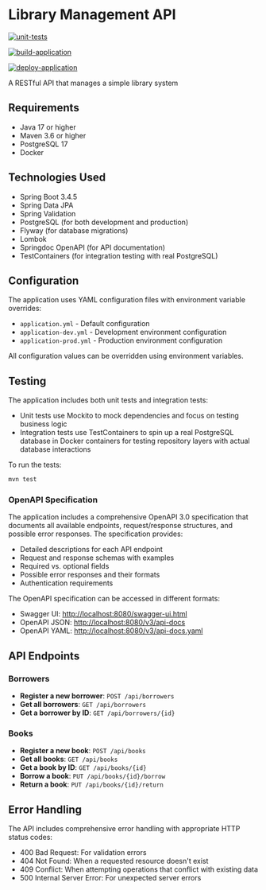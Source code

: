 # Library Management API

[![unit-tests](https://github.com/lonecalvary78/library-app/actions/workflows/unit-tests.yaml/badge.svg)](https://github.com/lonecalvary78/library-app/actions/workflows/unit-tests.yaml)

[![build-application](https://github.com/lonecalvary78/library-app/actions/workflows/build-application.yaml/badge.svg)](https://github.com/lonecalvary78/library-app/actions/workflows/build-application.yaml)

[![deploy-application](https://github.com/lonecalvary78/library-app/actions/workflows/deploy-application.yaml/badge.svg)](https://github.com/lonecalvary78/library-app/actions/workflows/deploy-application.yaml)

A RESTful API that manages a simple library system

## Requirements

- Java 17 or higher
- Maven 3.6 or higher
- PostgreSQL 17
- Docker

## Technologies Used

- Spring Boot 3.4.5
- Spring Data JPA
- Spring Validation
- PostgreSQL (for both development and production)
- Flyway (for database migrations)
- Lombok
- Springdoc OpenAPI (for API documentation)
- TestContainers (for integration testing with real PostgreSQL)

## Configuration

The application uses YAML configuration files with environment variable overrides:

- `application.yml` - Default configuration
- `application-dev.yml` - Development environment configuration
- `application-prod.yml` - Production environment configuration

All configuration values can be overridden using environment variables.

## Testing

The application includes both unit tests and integration tests:

- Unit tests use Mockito to mock dependencies and focus on testing business logic
- Integration tests use TestContainers to spin up a real PostgreSQL database in Docker containers for testing repository layers with actual database interactions

To run the tests:

```bash
mvn test
```


### OpenAPI Specification

The application includes a comprehensive OpenAPI 3.0 specification that documents all available endpoints, request/response structures, and possible error responses. The specification provides:

- Detailed descriptions for each API endpoint
- Request and response schemas with examples
- Required vs. optional fields
- Possible error responses and their formats
- Authentication requirements

The OpenAPI specification can be accessed in different formats:
- Swagger UI: [http://localhost:8080/swagger-ui.html](http://localhost:8080/swagger-ui.html)
- OpenAPI JSON: [http://localhost:8080/v3/api-docs](http://localhost:8080/v3/api-docs)
- OpenAPI YAML: [http://localhost:8080/v3/api-docs.yaml](http://localhost:8080/v3/api-docs.yaml)

## API Endpoints

### Borrowers

- **Register a new borrower**: `POST /api/borrowers`
- **Get all borrowers**: `GET /api/borrowers`
- **Get a borrower by ID**: `GET /api/borrowers/{id}`

### Books

- **Register a new book**: `POST /api/books`
- **Get all books**: `GET /api/books`
- **Get a book by ID**: `GET /api/books/{id}`
- **Borrow a book**: `PUT /api/books/{id}/borrow`
- **Return a book**: `PUT /api/books/{id}/return`

## Error Handling

The API includes comprehensive error handling with appropriate HTTP status codes:

- 400 Bad Request: For validation errors
- 404 Not Found: When a requested resource doesn't exist
- 409 Conflict: When attempting operations that conflict with existing data
- 500 Internal Server Error: For unexpected server errors 